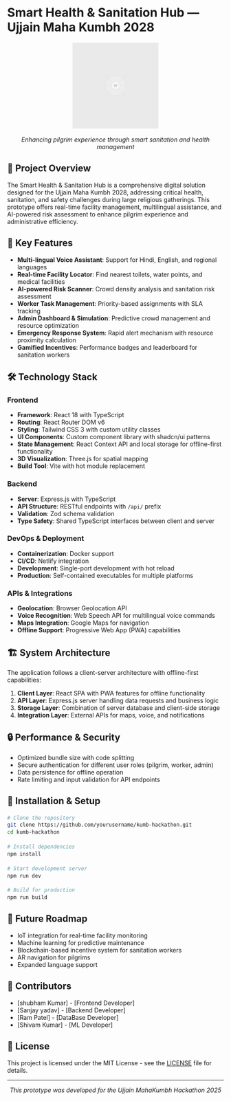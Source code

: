 # Smart Health & Sanitation Hub — Ujjain Maha Kumbh 2028

<div align="center">
  <img src="public/placeholder.svg" alt="Project Logo" width="200">
  <p><em>Enhancing pilgrim experience through smart sanitation and health management</em></p>
</div>

## 🌟 Project Overview

The Smart Health & Sanitation Hub is a comprehensive digital solution designed for the Ujjain Maha Kumbh 2028, addressing critical health, sanitation, and safety challenges during large religious gatherings. This prototype offers real-time facility management, multilingual assistance, and AI-powered risk assessment to enhance pilgrim experience and administrative efficiency.

## 🚀 Key Features

- **Multi-lingual Voice Assistant**: Support for Hindi, English, and regional languages
- **Real-time Facility Locator**: Find nearest toilets, water points, and medical facilities
- **AI-powered Risk Scanner**: Crowd density analysis and sanitation risk assessment
- **Worker Task Management**: Priority-based assignments with SLA tracking
- **Admin Dashboard & Simulation**: Predictive crowd management and resource optimization
- **Emergency Response System**: Rapid alert mechanism with resource proximity calculation
- **Gamified Incentives**: Performance badges and leaderboard for sanitation workers

## 🛠️ Technology Stack

### Frontend
- **Framework**: React 18 with TypeScript
- **Routing**: React Router DOM v6
- **Styling**: Tailwind CSS 3 with custom utility classes
- **UI Components**: Custom component library with shadcn/ui patterns
- **State Management**: React Context API and local storage for offline-first functionality
- **3D Visualization**: Three.js for spatial mapping
- **Build Tool**: Vite with hot module replacement

### Backend
- **Server**: Express.js with TypeScript
- **API Structure**: RESTful endpoints with `/api/` prefix
- **Validation**: Zod schema validation
- **Type Safety**: Shared TypeScript interfaces between client and server

### DevOps & Deployment
- **Containerization**: Docker support
- **CI/CD**: Netlify integration
- **Development**: Single-port development with hot reload
- **Production**: Self-contained executables for multiple platforms

### APIs & Integrations
- **Geolocation**: Browser Geolocation API
- **Voice Recognition**: Web Speech API for multilingual voice commands
- **Maps Integration**: Google Maps for navigation
- **Offline Support**: Progressive Web App (PWA) capabilities

## 🏗️ System Architecture

The application follows a client-server architecture with offline-first capabilities:

1. **Client Layer**: React SPA with PWA features for offline functionality
2. **API Layer**: Express.js server handling data requests and business logic
3. **Storage Layer**: Combination of server database and client-side storage
4. **Integration Layer**: External APIs for maps, voice, and notifications

## 🔒 Performance & Security

- Optimized bundle size with code splitting
- Secure authentication for different user roles (pilgrim, worker, admin)
- Data persistence for offline operation
- Rate limiting and input validation for API endpoints

## 🚀 Installation & Setup

```bash
# Clone the repository
git clone https://github.com/yourusername/kumb-hackathon.git
cd kumb-hackathon

# Install dependencies
npm install

# Start development server
npm run dev

# Build for production
npm run build
```

## 🔮 Future Roadmap

- IoT integration for real-time facility monitoring
- Machine learning for predictive maintenance
- Blockchain-based incentive system for sanitation workers
- AR navigation for pilgrims
- Expanded language support

## 👥 Contributors

- [shubham Kumar] - [Frontend Developer]
- [Sanjay yadav] - [Backend Developer]
- [Ram Patel] - [DataBase Developer]
- [Shivam Kumar] - [ML Developer]

## 📄 License

This project is licensed under the MIT License - see the [LICENSE](LICENSE) file for details.

---

<div align="center">
  <p><em>This prototype was developed for the Ujjain MahaKumbh Hackathon 2025</em></p>
</div>